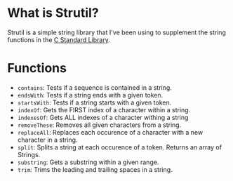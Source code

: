 # What is Strutil?

  Strutil is a simple string library that I've been using to supplement the string functions in the [C Standard Library][C Standard Library].

# Functions
  - `contains`: Tests if a sequence is contained in a string.
  - `endsWith`: Tests if a string ends with a given token.
  - `startsWith`: Tests if a string starts with a given token.
  - `indexOf`: Gets the FIRST index of a character within a string.
  - `indexesOf`: Gets ALL indexes of a character withing a string
  - `removeThese`: Removes all given characters from a string.
  - `replaceAll`: Replaces each occurence of a character with a new character in a string.
  - `split`: Splits a string at each occurence of a token. Returns an array of Strings.
  - `substring`: Gets a substring within a given range.
  - `trim`: Trims the leading and trailing spaces in a string.

[C Standard Library]: http://en.wikipedia.org/wiki/C_standard_library
